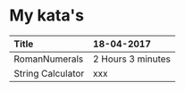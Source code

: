 # My kata's


|Title | 18-04-2017 |
|:------|:----------|
RomanNumerals | 2 Hours 3 minutes
String Calculator | xxx